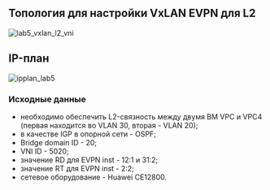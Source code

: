 ## Топология для настройки VxLAN EVPN для L2

![lab5_vxlan_l2_vni](https://github.com/user-attachments/assets/caa8cd95-3a25-4423-a8b0-1d506d3b914c)

## IP-план

![ipplan_lab5](https://github.com/user-attachments/assets/bbc30c01-93b3-4703-82ba-b9978278c284)

### Исходные данные
- необходимо обеспечить L2-связность между двумя ВМ VPC и VPC4 (первая находится во VLAN 30, вторая - VLAN 20);
- в качестве IGP в опорной сети - OSPF;
- Bridge domain ID - 20;
- VNI ID - 5020;
- значение RD для EVPN inst - 12:1 и 31:2;
- значение RT для EVPN inst - 2:2;
- сетевое оборудование - Huawei CE12800.
